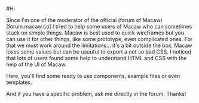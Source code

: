 #Hi

Since I'm one of the moderator of the official (forum of Macaw)[forum.macaw.co] I tried to help some users of Macaw who can sometimes stuck on simple things. Macaw is best used to quick wireframes but you can use it for other things, like some prototype, even complicated ones. For that we must work around the limitations… it's a bit outside the box, Macaw loses some values but can be useuful to export a not so bad CSS.
I noticed that lots of users found some help to understand HTML and CSS with the help of the UI of Macaw.

Here, you'll find some ready to use components, example files or even templates.

And if you have a specific problem, ask me directly in the forum.
Thanks!

